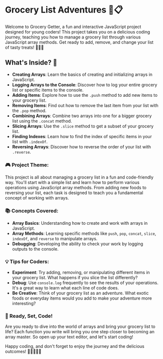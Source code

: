 # Grocery List Adventures 🍏📋

Welcome to Grocery Getter, a fun and interactive JavaScript project designed for young coders! This project takes you on a delicious coding journey, teaching you how to manage a grocery list through various JavaScript array methods. Get ready to add, remove, and change your list of tasty treats! 🍪🧀🍊

## What's Inside? 🎒

- **Creating Arrays**: Learn the basics of creating and initializing arrays in JavaScript.
- **Logging Arrays to the Console**: Discover how to log your entire grocery list or specific items to the console.
- **Adding Items**: Explore how to use the `.push` method to add new items to your grocery list.
- **Removing Items**: Find out how to remove the last item from your list with the `.pop` method.
- **Combining Arrays**: Combine two arrays into one for a bigger grocery list using the `.concat` method.
- **Slicing Arrays**: Use the `.slice` method to get a subset of your grocery list.
- **Finding Indexes**: Learn how to find the index of specific items in your list with `.indexOf`.
- **Reversing Arrays**: Discover how to reverse the order of your list with `.reverse`.

### 🎮 Project Theme:

This project is all about managing a grocery list in a fun and code-friendly way. You'll start with a simple list and learn how to perform various operations using JavaScript array methods. From adding new foods to reversing your list, each task is designed to teach you a fundamental concept of working with arrays.

### 📚 Concepts Covered:

- **Array Basics**: Understanding how to create and work with arrays in JavaScript.
- **Array Methods**: Learning specific methods like `push`, `pop`, `concat`, `slice`, `indexOf`, and `reverse` to manipulate arrays.
- **Debugging**: Developing the ability to check your work by logging outputs to the console.

### 💡 Tips for Coders:

- **Experiment**: Try adding, removing, or manipulating different items in your grocery list. What happens if you slice the list differently?
- **Debug**: Use `console.log` frequently to see the results of your operations. It's a great way to learn what each line of code does.
- **Be Creative**: Think of your grocery list as an adventure. What exotic foods or everyday items would you add to make your adventure more interesting?

### 🚀 Ready, Set, Code!

Are you ready to dive into the world of arrays and bring your grocery list to life? Each function you write will bring you one step closer to becoming an array master. So open up your text editor, and let's start coding!

Happy coding, and don't forget to enjoy the journey and the delicious outcomes! 🎉👩‍💻👨‍💻
